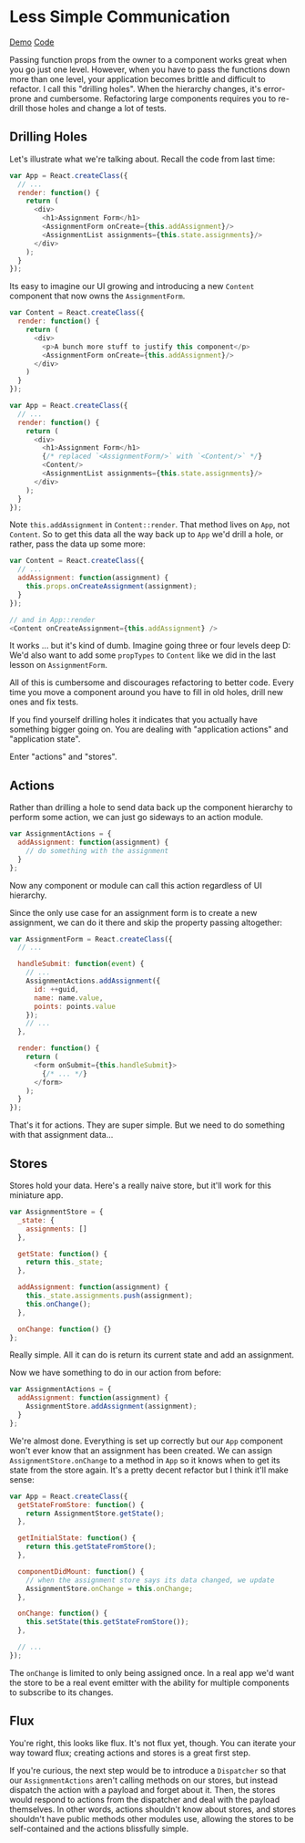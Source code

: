 Less Simple Communication
=========================

[Demo](http://rpflorence.github.io/react-training/code/SidewaysCommunication/)
[Code](../code/SidewaysCommunication/)

Passing function props from the owner to a component works great when you go just one level. However, when you have to pass the functions down more than one level, your application becomes brittle and difficult to refactor. I call this "drilling holes". When the hierarchy changes, it's error-prone and cumbersome. Refactoring large components requires you to re-drill those holes and change a lot of tests.

Drilling Holes
--------------

Let's illustrate what we're talking about. Recall the code from last time:

```js
var App = React.createClass({
  // ...
  render: function() {
    return (
      <div>
        <h1>Assignment Form</h1>
        <AssignmentForm onCreate={this.addAssignment}/>
        <AssignmentList assignments={this.state.assignments}/>
      </div>
    );
  }
});
```

Its easy to imagine our UI growing and introducing a new `Content` component that now owns the `AssignmentForm`.

```js
var Content = React.createClass({
  render: function() {
    return (
      <div>
        <p>A bunch more stuff to justify this component</p>
        <AssignmentForm onCreate={this.addAssignment}/>
      </div>
    )
  }
});

var App = React.createClass({
  // ...
  render: function() {
    return (
      <div>
        <h1>Assignment Form</h1>
        {/* replaced `<AssignmentForm/>` with `<Content/>` */}
        <Content/>
        <AssignmentList assignments={this.state.assignments}/>
      </div>
    );
  }
});
```

Note `this.addAssignment` in `Content::render`. That method lives on `App`, not `Content`. So to get this data all the way back up to `App` we'd drill a hole, or rather, pass the data up some more:

```js
var Content = React.createClass({
  // ...
  addAssignment: function(assignment) {
    this.props.onCreateAssignment(assignment);
  }
});

// and in App::render
<Content onCreateAssignment={this.addAssignment} />
```

It works ... but it's kind of dumb. Imagine going three or four levels deep
D: We'd also want to add some `propTypes` to `Content` like we did in the
last lesson on `AssignmentForm`.

All of this is cumbersome and discourages refactoring to better code. Every time you move a component around you have to fill in old holes, drill new ones and fix tests.

If you find yourself drilling holes it indicates that you actually have something bigger going on. You are dealing with "application actions" and "application state".

Enter "actions" and "stores".

Actions
-------

Rather than drilling a hole to send data back up the component hierarchy to perform some action, we can just go sideways to an action module.

```js
var AssignmentActions = {
  addAssignment: function(assignment) {
    // do something with the assignment
  }
};
```

Now any component or module can call this action regardless of UI hierarchy.

Since the only use case for an assignment form is to create a new assignment, we can do it there and skip the property passing altogether:

```js
var AssignmentForm = React.createClass({
  // ...

  handleSubmit: function(event) {
    // ...
    AssignmentActions.addAssignment({
      id: ++guid,
      name: name.value,
      points: points.value
    });
    // ...
  },

  render: function() {
    return (
      <form onSubmit={this.handleSubmit}>
        {/* ... */}
      </form>
    );
  }
});
```

That's it for actions. They are super simple. But we need to do something with that assignment data...

Stores
------

Stores hold your data. Here's a really naive store, but it'll work for this miniature app.

```js
var AssignmentStore = {
  _state: {
    assignments: []
  },

  getState: function() {
    return this._state;
  },

  addAssignment: function(assignment) {
    this._state.assignments.push(assignment);
    this.onChange();
  },

  onChange: function() {}
};
```

Really simple. All it can do is return its current state and add an assignment.

Now we have something to do in our action from before:

```js
var AssignmentActions = {
  addAssignment: function(assignment) {
    AssignmentStore.addAssignment(assignment);
  }
};
```

We're almost done. Everything is set up correctly but our `App` component
won't ever know that an assignment has been created. We can assign
`AssignmentStore.onChange` to a method in `App` so it knows when to get
its state from the store again. It's a pretty decent refactor but I think
it'll make sense:

```js
var App = React.createClass({
  getStateFromStore: function() {
    return AssignmentStore.getState();
  },

  getInitialState: function() {
    return this.getStateFromStore();
  },

  componentDidMount: function() {
    // when the assignment store says its data changed, we update
    AssignmentStore.onChange = this.onChange;
  },

  onChange: function() {
    this.setState(this.getStateFromStore());
  },

  // ...
});
```

The `onChange` is limited to only being assigned once. In a real app we'd want the store to be a real event emitter with the ability for multiple components to subscribe to its changes.

Flux
----

You're right, this looks like flux. It's not flux yet, though. You can iterate your way toward flux; creating actions and stores is a great first step.

If you're curious, the next step would be to introduce a `Dispatcher` so that our `AssignmentActions` aren't calling methods on our stores, but instead dispatch the action with a payload and forget about it. Then, the stores would respond to actions from the dispatcher and deal with the payload themselves. In other words, actions shouldn't know about stores, and stores shouldn't have public methods other modules use, allowing the stores to be self-contained and the actions blissfully simple.
